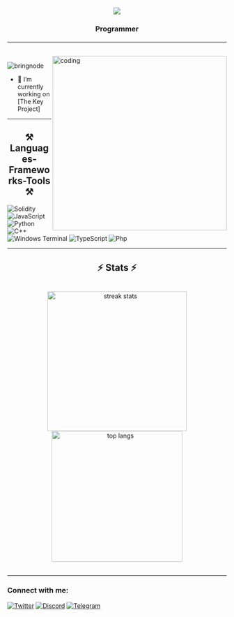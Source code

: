 <h1 align="center">
    <img src="https://readme-typing-svg.herokuapp.com/?font=Righteous&size=35&center=true&vCenter=true&width=500&height=70&duration=4000&lines=Hi+There!+👋;+I'm+JustPandaEver!;" />
</h1>
<h3 align="center">Programmer</h3>
<h4 align="center">
</h4>
<hr/>
<br/>
<img align="right" alt="coding" width="400" src="https://miro.medium.com/v2/resize:fit:700/format:webp/1*mUahTQdRR4e4MJLLtJkjbw.gif">
<p align="left"> <img src="https://komarev.com/ghpvc/?username=JustPandaEver&label=Profile%20views&color=0e75b6&style=flat" alt="bringnode" /> </p>

- 🔭 I’m currently working on [The Key Project]

 <hr/>
 <h2 align="center">⚒️ Languages-Frameworks-Tools ⚒️</h2>
 
![Solidity](https://img.shields.io/badge/Solidity-%23339933.svg?style=for-the-badge&logo=solidity&logoColor=white)
![JavaScript](https://img.shields.io/badge/javascript-%23323330.svg?style=for-the-badge&logo=javascript&logoColor=%23F7DF1E)
![Python](https://img.shields.io/badge/python-3670A0?style=for-the-badge&logo=python&logoColor=ffdd54)
![C++](https://img.shields.io/badge/c++-%2300599C.svg?style=for-the-badge&logo=c%2B%2B&logoColor=white)
![Windows Terminal](https://img.shields.io/badge/Windows%20Terminal-%234D4D4D.svg?style=for-the-badge&logo=windows-terminal&logoColor=white)
![TypeScript](https://img.shields.io/badge/typescript-%23007ACC.svg?style=for-the-badge&logo=typescript&logoColor=white)
![Php](https://img.shields.io/badge/PHP-777BB4?style=for-the-badge&logo=php&logoColor=white)

<hr/>
<h2 align="center">⚡ Stats ⚡</h2>
<br>
<div align=center>
  <img width=320 src="https://github-readme-streak-stats-salesp07.vercel.app/?user=JustPandaEver&count_private=true&theme=react&border_radius=10" alt="streak stats"/>
  <br/>
  <img width=300 align="center" src="https://github-readme-stats-salesp07.vercel.app/api/top-langs/?username=JustPandaEver&hide=HTML&langs_count=8&layout=compact&theme=react&border_radius=10&size_weight=0.4&count_weight=10&exclude_repo=github-readme-stats" alt="top langs" />
</div>

<br/>
<hr/>

<h3 align="left">Connect with me:</h3>
<p align="left">

[![Twitter](https://img.shields.io/badge/Twitter-%231DA1F2.svg?logo=Twitter&logoColor=white)](https://twitter.com/PandaEver1)
[![Discord](https://img.shields.io/badge/Discord-%237289DA.svg?logo=discord&logoColor=white)](https://discord.com/users/588122994518523910)
[![Telegram](https://img.shields.io/badge/Telegram-%232CA5E0.svg?logo=telegram&logoColor=white)](https://t.me/PandaEverX)
